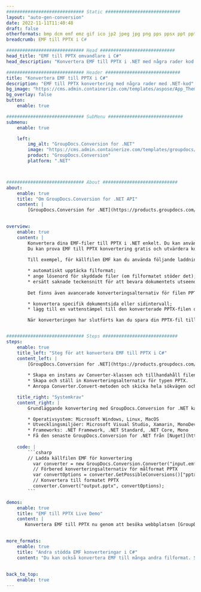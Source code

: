 ```yaml
---
############################# Static ############################
layout: "auto-gen-conversion"
date: 2022-11-11T11:40:48
draft: false
otherformats: bmp dcm emf emz gif ico jp2 jpeg jpg png pps ppsx ppt pptx psb psd svg svgz tga tif tiff webp wmf wmz
breadcrumb: EMF till PPTX i C#

############################# Head ############################
head_title: "EMF till PPTX omvandlare i C#"
head_description: "Konvertera EMF till PPTX i .NET med några rader kod. Använd GroupDocs Document Conversion API för att konvertera över 160 filformat."

############################# Header ############################
title: "Konvertera EMF till PPTX i C#"
description: "EMF till PPTX konvertering med några rader med .NET-kod"
bg_image: "https://cms.admin.containerize.com/templates/aspose/App_Themes/V3/images/bg/header1.png"
bg_overlay: false
button:
    enable: true

############################# SubMenu ############################
submenu:
    enable: true

    left:
        img_alt: "GroupDocs.Conversion for .NET"
        image: "https://cms.admin.containerize.com/templates/groupdocs/images/product-logos/90x90-noborder/groupdocs-conversion-net.png"
        product: "GroupDocs.Conversion"
        platform: ".NET"



############################# About ############################
about:
    enable: true
    title: "Om GroupDocs.Conversion for .NET API"
    content: |
        [GroupDocs.Conversion for .NET](https://products.groupdocs.com/conversion/net/) kan användas för att konvertera Microsoft Word, Excel, PowerPoint, PDF, Visio och andra format. GroupDocs.Conversion är ett fristående API som är lämpligt för back-end och interna system där hög prestanda krävs. Det beror inte på någon programvara som Microsoft eller Open Office.
    

overview:
    enable: true
    content: |
        Konvertera dina EMF-filer till PPTX i .NET enkelt. Du kan använda bara ett par C# kodrader i valfri plattform som du vill, som - Windows, Linux, macOS.
        Du kan prova EMF till PPTX konvertering gratis och utvärdera konverteringsresultatens kvalitet. Tillsammans med enkla filkonverteringsscenarier kan du prova mer avancerade alternativ för att ladda källfilen EMF och för att spara resultatet PPTX. 
        
        Till exempel, för källfilen EMF kan du använda följande laddningsalternativ:

        * automatiskt upptäcka filformat;
        * ange lösenord för skyddade filer (om filformatet stöder det);
        * ersätt saknade teckensnitt för att bevara dokumentets utseende.
        
        Det finns även avancerade konverteringsalternativ för filen PPTX:

        * konvertera specifik dokumentsida eller sidintervall;
        * lägg till en vattenstämpel till den konverterade PPTX-filen och många fler.

        När konverteringen har slutförts kan du spara din PPTX-fil till den lokala filsökvägen eller någon tredje parts lagring som FTP, Amazon S3, Google Drive, Dropbox etc. Observera - för att konvertera EMF till {{ TO}} det finns inget behov av någon ytterligare programvara installerad - som MS Office, Open Office, Adobe Acrobat Reader etc.


############################# Steps ############################
steps:
    enable: true
    title_left: "Steg för att konvertera EMF till PPTX i C#"
    content_left: |
        [GroupDocs.Conversion for .NET](https://products.groupdocs.com/conversion/net/) gör det enkelt för utvecklare att konvertera en EMF-fil till PPTX med några rader kod.
        
        * Skapa en instans av Converter-klassen och tillhandahåll filen EMF med den fullständiga sökvägen
        * Skapa och ställ in Konverteringsalternativ för typen PPTX.
        * Anropa Converter.Convert-metoden och skicka hela sökvägen och formatet (PPTX) som en parameter

    title_right: "Systemkrav"
    content_right: |
        Grundläggande konvertering med GroupDocs.Conversion for .NET kan göras med bara några enkla steg. Våra API:er stöds på alla större plattformar och operativsystem. Innan du kör koden nedan, se till att du har följande förutsättningar installerade på ditt system.

        * Operativsystem: Microsoft Windows, Linux, MacOS
        * Utvecklingsmiljöer: Microsoft Visual Studio, Xamarin, MonoDevelop
        * Frameworks: .NET Framework, .NET Standard, .NET Core, Mono
        * Få den senaste GroupDocs.Conversion for .NET från [Nuget](https://www.nuget.org/packages/groupdocs.conversion)
         
    code: |
        ```csharp    
        // Ladda källfilen EMF för konvertering
          var converter = new GroupDocs.Conversion.Converter("input.emf");
          // Förbered konverteringsalternativ för målformat PPTX
          var convertOptions = converter.GetPossibleConversions()["pptx"].ConvertOptions;
          // Konvertera till formatet PPTX
          converter.Convert("output.pptx", convertOptions);
        ```

demos:
    enable: true
    title: "EMF till PPTX Live Demo"
    content: |
       Konvertera EMF till PPTX nu genom att besöka webbplatsen [GroupDocs.Conversion App](https://products.groupdocs.app/conversion/family). Onlinedemo har följande fördelar
          

more_formats:
    enable: true
    title: "Andra stödda EMF konverteringar i C#"
    content: "Du kan också konvertera EMF till många andra filformat. Se listan nedan."
       
       
back_to_top:
    enable: true
---
```

